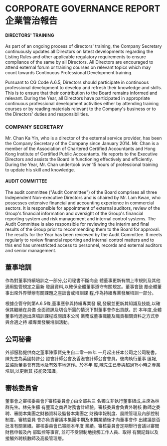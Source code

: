 # CORPORATE GOVERNANCE REPORT 企業管治報告

#### DIRECTORS' TRAINING

As part of an ongoing process of directors' training, the Company Secretary continuously updates all Directors on latest developments regarding the Listing Rules and other applicable regulatory requirements to ensure compliance of the same by all Directors. All Directors are encouraged to attend external forum or training courses on relevant topics which may count towards Continuous Professional Development training.

Pursuant to CG Code A.6.5, Directors should participate in continuous professional development to develop and refresh their knowledge and skills. This is to ensure that their contribution to the Board remains informed and relevant. During the Year, all Directors have participated in appropriate continuous professional development activities either by attending training courses or by reading materials relevant to the Company's business or to the Directors' duties and responsibilities.

### COMPANY SECRETARY

Mr. Chan Ka Yin, who is a director of the external service provider, has been the Company Secretary of the Company since January 2014. Mr. Chan is a member of the Association of Chartered Certified Accountants and Hong Kong Institute of Certified Public Accountants. He reports to the Executive Directors and assists the Board in functioning effectively and efficiently. During the Year, Mr. Chan undertook over 15 hours of professional training to update his skill and knowledge.

#### AUDIT COMMITTEE

The audit committee ("Audit Committee") of the Board comprises all three Independent Non-executive Directors and is chaired by Mr. Lam Kwan, who possesses extensive financial and accounting experience in commercial sectors. It is responsible for appointment of external auditors, review of the Group's financial information and oversight of the Group's financial reporting system and risk management and internal control systems. The Audit Committee is also responsible for reviewing the interim and final results of the Group prior to recommending them to the Board for approval. The results for the Year has been reviewed by the Audit Committee. It meets regularly to review financial reporting and internal control matters and to this end has unrestricted access to personnel, records and external auditors and senior management.

## 董事培訓

作為對董事持續培訓之一部分,公司秘書不斷向全 體董事更新有關上市規則及其他適用監管規定之最新 發展資料,以確保全體董事遵守有關規定。董事會鼓 勵全體董事出席外界舉辦有關課題之座談會或培訓課 程,作為持續專業發展培訓一部分。

根據企管守則第A.6.5條,董事應參與持續專業發 展,發展並更新其知識及技能,以確保其繼續在具備 全面資訊及切合所需的情況下對董事會作出貢獻。於 本年度,全體董事均透過出席培訓課程或閱讀本公司 業務或董事職能及職責相關資料之方式參與合適之持 續專業發展培訓活動。

## 公司秘書

外部服務提供商之董事陳家賢先生自二零一四年 一月起出任本公司之公司秘書。陳先生為英國特許公 認會計師公會及香港會計師公會會員。彼向執行董事 匯報, 並協助董事會有效地及有效率地運作。於本年 度,陳先生已參與超過15小時之專業培訓,以更新其 技能及知識。

## 審核委員會

董事會之審核委員會(「審核委員會」)由全部共三 名獨立非執行董事組成,主席為林群先生。林先生擁 有豐富之商界財務會計經驗。審核委員會負責外聘核 數師之委聘、審閱本集團之財務資料及監督本集團之 財務申報制度、風險管理及內部控制制度。審核委員 會亦負責審議本集團中期及末期業績後才向董事會作 出建議是否批准有關業績。審核委員會已審閱本年度 業績。審核委員會定期舉行會議以審閲財務申報及內 部監控等事官, 並可不受限制地接觸工作人員、取得 有關記錄以及接觸外聘核數師及高級管理層。